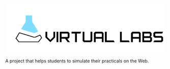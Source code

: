 ![](/public/assets/vl-logo.png)

A project that helps students to simulate their practicals on the Web.